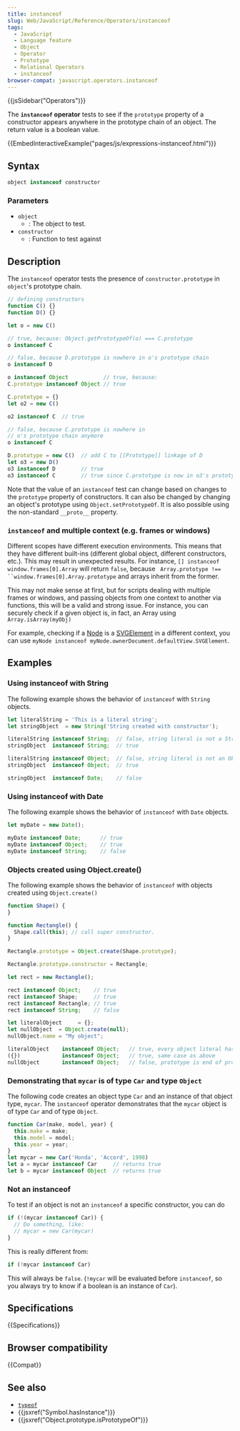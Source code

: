 ```yaml
---
title: instanceof
slug: Web/JavaScript/Reference/Operators/instanceof
tags:
  - JavaScript
  - Language feature
  - Object
  - Operator
  - Prototype
  - Relational Operators
  - instanceof
browser-compat: javascript.operators.instanceof
---
```

{{jsSidebar("Operators")}}

The **`instanceof` operator** tests to see if the `prototype` property of a
constructor appears anywhere in the prototype chain of an object. The return
value is a boolean value.

{{EmbedInteractiveExample("pages/js/expressions-instanceof.html")}}

## Syntax

```js
object instanceof constructor
```

### Parameters

- `object`
  - : The object to test.
- `constructor`
  - : Function to test against

## Description

The `instanceof` operator tests the presence of `constructor.prototype` in
`object`'s prototype chain.

```js
// defining constructors
function C() {}
function D() {}

let o = new C()

// true, because: Object.getPrototypeOf(o) === C.prototype
o instanceof C

// false, because D.prototype is nowhere in o's prototype chain
o instanceof D

o instanceof Object           // true, because:
C.prototype instanceof Object // true

C.prototype = {}
let o2 = new C()

o2 instanceof C  // true

// false, because C.prototype is nowhere in
// o's prototype chain anymore
o instanceof C

D.prototype = new C()  // add C to [[Prototype]] linkage of D
let o3 = new D()
o3 instanceof D        // true
o3 instanceof C        // true since C.prototype is now in o3's prototype chain
```

Note that the value of an `instanceof` test can change based on changes to the
`prototype` property of constructors. It can also be changed by changing an
object's prototype using `Object.setPrototypeOf`. It is also possible using the
non-standard `__proto__` property.

### `instanceof` and multiple context (e.g. frames or windows)

Different scopes have different execution environments. This means that they
have different built-ins (different global object, different constructors,
etc.). This may result in unexpected results. For instance,
`[] instanceof window.frames[0].Array` will return `false`, because
` Array.prototype !== ``window.frames[0].Array.prototype` and arrays inherit
from the former.

This may not make sense at first, but for scripts dealing with multiple frames
or windows, and passing objects from one context to another via functions, this
will be a valid and strong issue. For instance, you can securely check if a
given object is, in fact, an Array using `Array.isArray(myObj)`

For example, checking if a [Node](/en-US/docs/Web/API/Node) is
a [SVGElement](/en-US/docs/Web/API/SVGElement) in a different context, you can
use `myNode instanceof myNode.ownerDocument.defaultView.SVGElement`.

## Examples

### Using instanceof with String

The following example shows the behavior of `instanceof` with `String` objects.

```js
let literalString = 'This is a literal string';
let stringObject  = new String('String created with constructor');

literalString instanceof String;  // false, string literal is not a String
stringObject  instanceof String;  // true

literalString instanceof Object;  // false, string literal is not an Object
stringObject  instanceof Object;  // true

stringObject  instanceof Date;    // false
```

### Using instanceof with Date

The following example shows the behavior of `instanceof` with `Date` objects.

```js
let myDate = new Date();

myDate instanceof Date;      // true
myDate instanceof Object;    // true
myDate instanceof String;    // false
```

### Objects created using Object.create()

The following example shows the behavior of `instanceof` with objects created
using `Object.create()`

```js
function Shape() {
}

function Rectangle() {
  Shape.call(this); // call super constructor.
}

Rectangle.prototype = Object.create(Shape.prototype);

Rectangle.prototype.constructor = Rectangle;

let rect = new Rectangle();

rect instanceof Object;    // true
rect instanceof Shape;     // true
rect instanceof Rectangle; // true
rect instanceof String;    // false

let literalObject     = {};
let nullObject  = Object.create(null);
nullObject.name = "My object";

literalObject    instanceof Object;   // true, every object literal has Object.prototype as prototype
({})             instanceof Object;   // true, same case as above
nullObject       instanceof Object;   // false, prototype is end of prototype chain (null)
```

### Demonstrating that `mycar` is of type `Car` and type `Object`

The following code creates an object type `Car` and an instance of that object
type, `mycar`. The `instanceof` operator demonstrates that the `mycar` object is
of type `Car` and of type `Object`.

```js
function Car(make, model, year) {
  this.make = make;
  this.model = model;
  this.year = year;
}
let mycar = new Car('Honda', 'Accord', 1998)
let a = mycar instanceof Car     // returns true
let b = mycar instanceof Object  // returns true
```

### Not an instanceof

To test if an object is not an `instanceof` a specific constructor, you can do

```js
if (!(mycar instanceof Car)) {
  // Do something, like:
  // mycar = new Car(mycar)
}
```

This is really different from:

```js
if (!mycar instanceof Car)
```

This will always be `false`. (`!mycar` will be evaluated before `instanceof`, so
you always try to know if a boolean is an instance of `Car`).

## Specifications

{{Specifications}}

## Browser compatibility

{{Compat}}

## See also

- [`typeof`](/en-US/docs/Web/JavaScript/Reference/Operators/typeof)
- {{jsxref("Symbol.hasInstance")}}
- {{jsxref("Object.prototype.isPrototypeOf")}}
